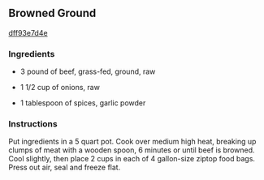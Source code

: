 ## Browned Ground

[dff93e7d4e](http://www.food.com/recipe/browned-ground-362861)

### Ingredients

 - 3 pound of beef, grass-fed, ground, raw

 - 1 1/2 cup of onions, raw

 - 1 tablespoon of spices, garlic powder

### Instructions

Put ingredients in a 5 quart pot. Cook over medium high heat, breaking up clumps of meat with a wooden spoon, 6 minutes or until beef is browned. Cool slightly, then place 2 cups in each of 4 gallon-size ziptop food bags. Press out air, seal and freeze flat.